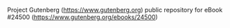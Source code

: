 Project Gutenberg (https://www.gutenberg.org) public repository for eBook #24500 (https://www.gutenberg.org/ebooks/24500)
